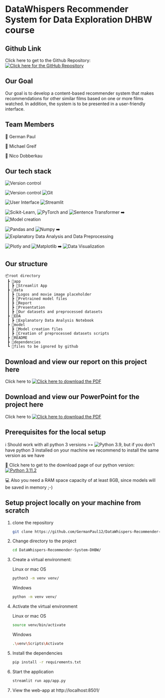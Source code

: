 # DataWhispers Recommender System for Data Exploration DHBW course

## Github Link

Click here to get to the Github Repository: [![Click here for the GitHub Repository](https://img.shields.io/badge/github-%23121011.svg?style=for-the-badge&logo=github&logoColor=white)](https://github.com/GermanPaul12/DataWhispers-Recommender-System-DHBW)

## Our Goal

Our goal is to develop a content-based recommender system that makes recommendations for other similar films based on one or more films watched. In addition, the system is to be presented in a user-friendly interface.

## Team Members

:bust_in_silhouette: German Paul

:bust_in_silhouette: Michael Greif

:bust_in_silhouette: Nico Dobberkau

## Our tech stack

![Version control](https://img.shields.io/badge/version%20control-000000?style=for-the-badge)

![Version control](https://img.shields.io/badge/version%20control-000000?style=for-the-badge) ![Git](https://img.shields.io/badge/GIT-E44C30?style=for-the-badge&logo=git&logoColor=white)

![User Interface](https://img.shields.io/badge/user%20interface-000000?style=for-the-badge) ![Streamlit](https://img.shields.io/badge/Streamlit-FF4B4B?style=for-the-badge&logo=Streamlit&logoColor=white)
 
![Scikit-Learn](https://img.shields.io/badge/scikit_learn-F7931E?style=for-the-badge&logo=scikit-learn&logoColor=white), ![PyTorch](https://img.shields.io/badge/PyTorch-EE4C2C?style=for-the-badge&logo=pytorch&logoColor=white) and ![Sentence Transformer](https://img.shields.io/badge/hyperledger-2F3134?style=for-the-badge&logo=hyperledger&logoColor=white) :arrow_right: ![Model creation](https://img.shields.io/badge/hyperledger-2F3134?style=for-the-badge&logo=hyperledger&logoColor=white)

![Pandas](https://img.shields.io/badge/Pandas-2C2D72?style=for-the-badge&logo=pandas&logoColor=white) and ![Numpy](https://img.shields.io/badge/Numpy-777BB4?style=for-the-badge&logo=numpy&logoColor=white) :arrow_right: ![Explanatory Data Analysis and Data Preprocessing](https://img.shields.io/badge/hyperledger-2F3134?style=for-the-badge&logo=hyperledger&logoColor=white)  

![Plotly](https://img.shields.io/badge/Plotly-239120?style=for-the-badge&logo=plotly&logoColor=white) and ![Matplotlib](https://img.shields.io/badge/Matplotlib-%23ffffff.svg?style=for-the-badge&logo=Matplotlib&logoColor=black) :arrow_right: ![Data Visualization](https://img.shields.io/badge/hyperledger-2F3134?style=for-the-badge&logo=hyperledger&logoColor=white) 

## Our structure

```
📦root directory
 ┣ 📂app
 ┃ ┣ 📜Streamlit App
 ┣ 📂data
 ┃ ┣ 📜Logos and movie image placeholder
 ┃ ┣ 📜Pretrained model files
 ┃ ┣ 📜Report
 ┃ ┣ 📜Presentation
 ┃ ┣ 📜Our datasets and preprocessed datasets
 ┣ 📂EDA
 ┃ ┣ 📜Explanatory Data Analysis Notebook
 ┣ 📂model
 ┃ ┣ 📜Model creation files
 ┃ ┣ 📜Creation of preprocessed datasets scripts
 ┣ 📜README
 ┣ 📜dependencies
 ┗ 📜files to be ignored by github
```

## Download and view our report on this project here

Click here to [![Click here to download the PDF](https://img.shields.io/badge/Download%20AS%20pdf-EF3939?style=for-the-badge&logo=adobeacrobatreader&logoColor=white&color=black&labelColor=ec1c24)](https://github.com/GermanPaul12/DataWhispers-Recommender-System-DHBW/data/report/project_report_4.pdf?raw=true)

## Download and view our PowerPoint for the project here

Click here to [![Click here to download the PDF](https://img.shields.io/badge/Download%20AS%20pdf-EF3939?style=for-the-badge&logo=adobeacrobatreader&logoColor=white&color=black&labelColor=ec1c24)](https://github.com/GermanPaul12/DataWhispers-Recommender-System-DHBW/data/presentation/project_presentation_4.pdf?raw=true)

## Prerequisites for the local setup

:information_source: Should work with all python 3 versions >= ![Python 3.9](https://img.shields.io/badge/python-3.9-white.svgs), but if you don't have python 3 installed on your machine we recommend to install the same version as we have 

:snake: Click here to get to the download page of our python version: [![Python 3.11.2](https://img.shields.io/badge/python-3.11.2-blue.svg)](https://www.python.org/downloads/release/python-3112/)

:computer: Also you need a RAM space capacity of at least 8GB, since models will be saved in memory ;-)

## Setup project locally on your machine from scratch

1. clone the repository

   ```bash
   git clone https://github.com/GermanPaul12/DataWhispers-Recommender-System-DHBW.git
   ```
2. Change directory to the project

   ```bash
   cd DataWhispers-Recommender-System-DHBW/
   ```
3. Create a virtual environment:

   Linux or mac OS

   ```bash
   python3 -m venv venv/
   ```
   Windows

   ```bash
   python -m venv venv/
   ```
4. Activate the virtual environment

   Linux or mac OS

   ```bash
   source venv/bin/activate
   ```
   Windows

   ```bash
   .\venv\Scripts\Activate
   ```
5. Install the dependencies

   ```bash
   pip install -r requirements.txt
   ```
6. Start the application

   ```bash
   streamlit run app/app.py 
   ```
7. View the web-app at http://localhost:8501/
